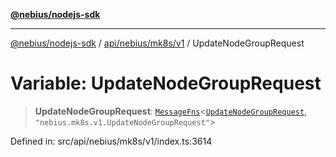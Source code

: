 [**@nebius/nodejs-sdk**](../../../../../README.md)

***

[@nebius/nodejs-sdk](../../../../../README.md) / [api/nebius/mk8s/v1](../README.md) / UpdateNodeGroupRequest

# Variable: UpdateNodeGroupRequest

> **UpdateNodeGroupRequest**: [`MessageFns`](../../../../../runtime/protos/core/interfaces/MessageFns.md)\<[`UpdateNodeGroupRequest`](../interfaces/UpdateNodeGroupRequest.md), `"nebius.mk8s.v1.UpdateNodeGroupRequest"`\>

Defined in: src/api/nebius/mk8s/v1/index.ts:3614
